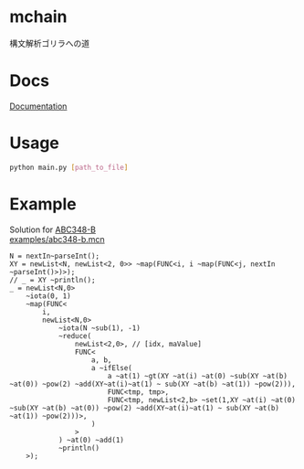 # mchain
構文解析ゴリラへの道
# Docs
[Documentation](docs.md)
# Usage
```sh
python main.py [path_to_file]
```
# Example
Solution for [ABC348-B](https://atcoder.jp/contests/abc348/tasks/abc348_b)  
[examples/abc348-b.mcn](examples/abc348-b.mcn)
```:example.mc
N = nextIn~parseInt();
XY = newList<N, newList<2, 0>> ~map(FUNC<i, i ~map(FUNC<j, nextIn ~parseInt()>)>);
// _ = XY ~println();
_ = newList<N,0> 
    ~iota(0, 1)
    ~map(FUNC<
        i,
        newList<N,0> 
            ~iota(N ~sub(1), -1) 
            ~reduce(
                newList<2,0>, // [idx, maValue]
                FUNC<
                    a, b, 
                    a ~ifElse(
                        a ~at(1) ~gt(XY ~at(i) ~at(0) ~sub(XY ~at(b) ~at(0)) ~pow(2) ~add(XY~at(i)~at(1) ~ sub(XY ~at(b) ~at(1)) ~pow(2))),
                        FUNC<tmp, tmp>,
                        FUNC<tmp, newList<2,b> ~set(1,XY ~at(i) ~at(0) ~sub(XY ~at(b) ~at(0)) ~pow(2) ~add(XY~at(i)~at(1) ~ sub(XY ~at(b) ~at(1)) ~pow(2)))>,
                    )
                >
            ) ~at(0) ~add(1)
            ~println()
    >);
```
